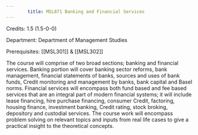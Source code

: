 ```yaml
---
        title: MSL871 Banking and Financial Services
---
```

Credits: 1.5 (1.5-0-0)

Department: Department of Management Studies

Prerequisites: [[MSL301]] & [[MSL302]]

The course will comprise of two broad sections; banking and financial services. Banking portion will cover banking sector reforms, bank management, financial statements of banks, sources and uses of bank funds, Credit monitoring and management by banks, bank capital and Basel norms. Financial services will encompass both fund based and fee based services that are an integral part of modern financial systems; it will include lease financing, hire purchase financing, consumer Credit, factoring, housing finance, investment banking, Credit rating, stock broking, depository and custodial services. The course work will encompass problem solving on relevant topics and inputs from real life cases to give a practical insight to the theoretical concepts.